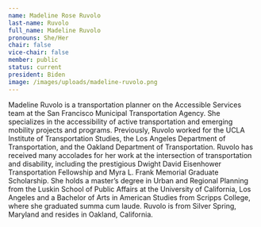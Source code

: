 ```yaml
---
name: Madeline Rose Ruvolo
last-name: Ruvolo
full_name: Madeline Ruvolo
pronouns: She/Her
chair: false
vice-chair: false
member: public
status: current
president: Biden
image: /images/uploads/madeline-ruvolo.png
---
```

Madeline Ruvolo is a transportation planner on the Accessible Services team at the San Francisco Municipal Transportation Agency.  She specializes in the accessibility of active transportation and emerging mobility projects and programs.  Previously, Ruvolo worked for the UCLA Institute of Transportation Studies, the Los Angeles Department of Transportation, and the Oakland Department of Transportation. Ruvolo has received many accolades for her work at the intersection of transportation and disability, including the prestigious Dwight David Eisenhower Transportation Fellowship and Myra L. Frank Memorial Graduate Scholarship.  She holds a master’s degree in Urban and Regional Planning from the Luskin School of Public Affairs at the University of California, Los Angeles and a Bachelor of Arts in American Studies from Scripps College, where she graduated summa cum laude.  Ruvolo is from Silver Spring, Maryland and resides in Oakland, California.

